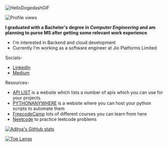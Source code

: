 
![HelloDogedashGIF](https://user-images.githubusercontent.com/84438200/194013303-ac64c4f1-f909-4691-9bff-9213f257790b.gif)

![Profile views](https://gpvc.arturio.dev/adityachache)


**I graduated with a Bachelor's degree in *Computer Engineering* and am planning to purse MS after getting some relevant work experience**

- I'm interested in Backend and cloud development
- Currently I'm working as a software engineer at Jio Platforms Limited

Socials-
- [LinkedIn](https://www.linkedin.com/in/aditya-chache-2647091a7/) 
- [Medium](https://medium.com/@aditya.chache)

Resources-
- [API LIST](https://apilist.fun/) is a website which lists a number of apis which you can use for your projects.
- [PYTHONANYWHERE](https://www.pythonanywhere.com/) is a website where you can host your python scripts to automate them
- [FreecodeCamp](https://youtu.be/jS4aFq5-91M) lots of different courses you can learn from here
- [Neetcode](https://neetcode.io/) to practice leetcode problems 

[![Aditya's GitHub stats](https://github-readme-stats.vercel.app/api?username=adityachache&show_icons=true&theme=tokyonight)](https://github.com/adityachache/github-readme-stats)

[![Top Langs](https://github-readme-stats.vercel.app/api/top-langs/?username=adityachache&layout=compact)](https://github.com/adityachache/github-readme-stats)

<!--
**adityachache/adityachache** is a ✨ _special_ ✨ repository because its `README.md` (this file) appears on your GitHub profile.

Here are some ideas to get you started:

- 🔭 I’m currently working on ...
- 🌱 I’m currently learning ...
- 👯 I’m looking to collaborate on ...
- 🤔 I’m looking for help with ...
- 💬 Ask me about ...
- 📫 How to reach me: ...
- 😄 Pronouns: ...
- ⚡ Fun fact: ...
-->

